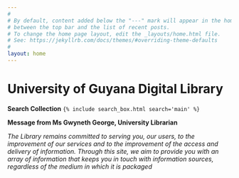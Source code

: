 ```yaml
---
#
# By default, content added below the "---" mark will appear in the home page
# between the top bar and the list of recent posts.
# To change the home page layout, edit the _layouts/home.html file.
# See: https://jekyllrb.com/docs/themes/#overriding-theme-defaults
#
layout: home
---
```


# University of Guyana Digital Library   
  
**Search Collection**
 `{% include search_box.html search='main' %}`  







**Message from Ms Gwyneth George, University Librarian**    
                                                                                                                                                                                                                                                                                                                                                                               
*The Library remains committed to serving you, our users, to the improvement of our services and to the improvement of the access and delivery of information. Through this site, we aim to provide you with an array of information that keeps you in touch with information sources, regardless of the medium in which it is packaged*




